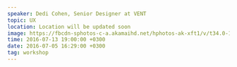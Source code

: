 ```yaml
---
speaker: Dedi Cohen, Senior Designer at VENT
topic: UX
location: Location will be updated soon
image: https://fbcdn-sphotos-c-a.akamaihd.net/hphotos-ak-xft1/v/t34.0-12/13598982_10154343918424851_811739891_n.jpg?oh=28206276ad20958e32d7d864bc914dd5&oe=577DF07F&__gda__=1467887309_6050a028e751aecab800474067cd8f99
time: 2016-07-13 19:00:00 +0300
date: 2016-07-05 16:29:00 +0300
tag: workshop
---
```

